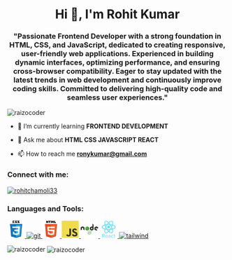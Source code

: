 <h1 align="center">Hi 👋, I'm Rohit Kumar</h1>
<h3 align="center">"Passionate Frontend Developer with a strong foundation in HTML, CSS, and JavaScript, dedicated to creating responsive, user-friendly web applications. Experienced in building dynamic interfaces, optimizing performance, and ensuring cross-browser compatibility. Eager to stay updated with the latest trends in web development and continuously improve coding skills. Committed to delivering high-quality code and seamless user experiences."</h3>

<p align="left"> <img src="https://komarev.com/ghpvc/?username=raizocoder&label=Profile%20views&color=0e75b6&style=flat" alt="raizocoder" /> </p>

- 🌱 I’m currently learning **FRONTEND DEVELOPMENT**

- 💬 Ask me about **HTML CSS JAVASCRIPT REACT**

- 📫 How to reach me **ronykumar@gmail.com**

<h3 align="left">Connect with me:</h3>
<p align="left">
<a href="https://linkedin.com/in/rohitchamoli33" target="blank"><img align="center" src="https://raw.githubusercontent.com/rahuldkjain/github-profile-readme-generator/master/src/images/icons/Social/linked-in-alt.svg" alt="rohitchamoli33" height="30" width="40" /></a>
</p>

<h3 align="left">Languages and Tools:</h3>
<p align="left"> <a href="https://www.w3schools.com/css/" target="_blank" rel="noreferrer"> <img src="https://raw.githubusercontent.com/devicons/devicon/master/icons/css3/css3-original-wordmark.svg" alt="css3" width="40" height="40"/> </a> <a href="https://git-scm.com/" target="_blank" rel="noreferrer"> <img src="https://www.vectorlogo.zone/logos/git-scm/git-scm-icon.svg" alt="git" width="40" height="40"/> </a> <a href="https://www.w3.org/html/" target="_blank" rel="noreferrer"> <img src="https://raw.githubusercontent.com/devicons/devicon/master/icons/html5/html5-original-wordmark.svg" alt="html5" width="40" height="40"/> </a> <a href="https://developer.mozilla.org/en-US/docs/Web/JavaScript" target="_blank" rel="noreferrer"> <img src="https://raw.githubusercontent.com/devicons/devicon/master/icons/javascript/javascript-original.svg" alt="javascript" width="40" height="40"/> </a> <a href="https://nodejs.org" target="_blank" rel="noreferrer"> <img src="https://raw.githubusercontent.com/devicons/devicon/master/icons/nodejs/nodejs-original-wordmark.svg" alt="nodejs" width="40" height="40"/> </a> <a href="https://reactjs.org/" target="_blank" rel="noreferrer"> <img src="https://raw.githubusercontent.com/devicons/devicon/master/icons/react/react-original-wordmark.svg" alt="react" width="40" height="40"/> </a> <a href="https://tailwindcss.com/" target="_blank" rel="noreferrer"> <img src="https://www.vectorlogo.zone/logos/tailwindcss/tailwindcss-icon.svg" alt="tailwind" width="40" height="40"/> </a> </p>

<p><img align="left" src="https://github-readme-stats.vercel.app/api/top-langs?username=raizocoder&show_icons=true&locale=en&layout=compact" alt="raizocoder" /></p>

<p>&nbsp;<img align="center" src="https://github-readme-stats.vercel.app/api?username=raizocoder&show_icons=true&locale=en" alt="raizocoder" /></p>
